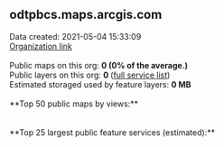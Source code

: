 <h2>odtpbcs.maps.arcgis.com</h2> Data created: 2021-05-04 15:33:09 <br /><a target='new' href='https://odtpbcs.maps.arcgis.com'>Organization link</a><br /><br />Public maps on this org: <b>0 (0% of the average.)</b><br />Public layers on this org: <b>0 </b>(<a target='new' href='https://services.arcgis.com/MnKGGpym1rDZQbzo/ArcGIS/rest/services'>full service list</a>)<br />Estimated storaged used by feature layers: <b>0 MB</b><br /><br />**Top 50 public maps by views:**<br /><br /><br />**Top 25 largest public feature services (estimated):**<br />
